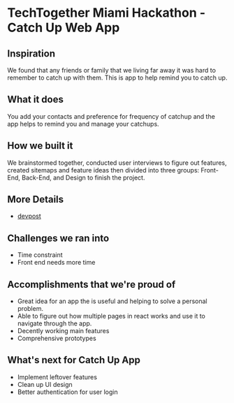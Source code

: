 # TechTogether Miami Hackathon - Catch Up Web App #


## **Inspiration**

We found that any friends or family that we living far away it was hard to remember to catch up with them. This is app to help remind you to catch up.

## **What it does**

You add your contacts and preference for frequency of catchup and the app helps to remind you and manage your catchups.

## **How we built it**

We brainstormed together, conducted user interviews to figure out features, created sitemaps and feature ideas then divided into three groups: Front-End, Back-End, and Design to finish the project.

## **More Details**
- [devpost](https://devpost.com/software/abc-utgh2q?ref_content=my-projects-tab&ref_feature=my_projects)

## **Challenges we ran into**

- Time constraint
- Front end needs more time

## **Accomplishments that we're proud of**

- Great idea for an app the is useful and helping to solve a personal problem.
- Able to figure out how multiple pages in react works and use it to navigate through the app.
- Decently working main features
- Comprehensive prototypes

## **What's next for Catch Up App**

- Implement leftover features
- Clean up UI design
- Better authentication for user login


